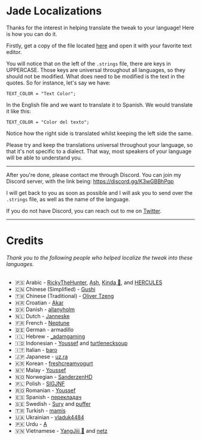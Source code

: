 # Jade Localizations

Thanks for the interest in helping translate the tweak to your language! Here is how you can do it.

Firstly, get a copy of the file located [here](/Localizable.strings) and open it with your favorite text editor.

You will notice that on the left of the `.strings` file, there are keys in UPPERCASE. Those keys are universal throughout all languages, so they should not be modified. What does need to be modified is the text in the quotes. So for instance, let's say we have:

```
TEXT_COLOR = "Text Color";
```

In the English file and we want to translate it to Spanish. We would translate it like this:

```
TEXT_COLOR = "Color del texto";
```

Notice how the right side is translated whilst keeping the left side the same.

Please try and keep the translations universal throughout your language, so that it's not specific to a dialect. That way, most speakers of your language will be able to understand you.

---

After you're done, please contact me through Discord. You can join my Discord server, with the link being:
https://discord.gg/K3wGBBhPqp

I will get back to you as soon as possible and I will ask you to send over the `.strings` file, as well as the name of the language.

If you do not have Discord, you can reach out to me on [Twitter](https://twitter.com/NightwindDev).

---

# Credits

###### Thank you to the following people who helped localize the tweak into these languages.

- 🇵🇸 Arabic - [RickyTheHunter](https://discordapp.com/users/859787484236873788), [Ash](https://twitter.com/ash001_), [Kinda 🦋](https://discordapp.com/users/1029075910298718319), and [HERCULES](https://discordapp.com/users/990813551071469568)
- 🇨🇳 Chinese (Simplified) - [Gushi](https://twitter.com/Put_Story)
- 🇹🇼 Chinese (Traditional) - [Oliver Tzeng](https://twitter.com/olivertzeng)
- 🇭🇷 Croatian - [Akar](https://discordapp.com/users/149482655149326336)
- 🇩🇰 Danish - [allanyholm](https://discordapp.com/users/265123526489407488)
- 🇳🇱 Dutch - [Janneske](https://twitter.com/jam_minty)
- 🇫🇷 French - [Neptune](https://discordapp.com/users/320597836758777856)
- 🇩🇪 German - armadillo
- 🇮🇱 Hebrew - [_adamgaming](https://discordapp.com/users/898525096216522762)
- 🇮🇩 Indonesian - [Youssef](https://github.com/ywef) and [turtlenecksoup](https://discordapp.com/users/356817937857904641)
- 🇮🇹 Italian - [baro](https://discordapp.com/users/315645614778089473)
- 🇯🇵 Japanese - [uz.ra](https://twitter.com/ChromiumCandy)
- 🇰🇷 Korean - [freshcreamyogurt](https://discordapp.com/users/342834140824993792)
- 🇲🇾 Malay - [Youssef](https://github.com/ywef)
- 🇳🇴 Norwegian - [SanderzenHD](https://twitter.com/sanderzenhd)
- 🇵🇱 Polish - [SIGJNF](https://discordapp.com/users/555093814403137548)
- 🇷🇴 Romanian - [Youssef](https://github.com/ywef)
- 🇪🇸 Spanish - [перекладач](https://discordapp.com/users/852586745002197074)
- 🇸🇪 Swedish - [Sury](https://suuryartz.netlify.app) and [puffer](https://discordapp.com/users/1182552623182790660)
- 🇹🇷 Turkish - [mamis](https://instagram.com/mamistard)
- 🇺🇦 Ukrainian - [vladuk4484](https://discordapp.com/users/981928349863661600)
- 🇵🇰 Urdu - [A](https://discordapp.com/users/544986852986191894)
- 🇻🇳 Vietnamese - [YangJiii 🍉](https://twitter.com/duongduong0908) and [netz](https://twitter.com/tk_netz)
